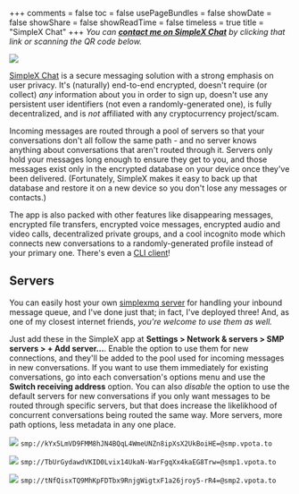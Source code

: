 +++
comments = false
toc = false
usePageBundles = false
showDate = false
showShare = false
showReadTime = false
timeless = true
title = "SimpleX Chat"
+++
*You can **[contact me on SimpleX Chat](https://simplex.chat/contact/#/?v=1-2&smp=smp%3A%2F%2FkYx5LmVD9FMM8hJN4BQqL4WmeUNZn8ipXsX2UkBoiHE%3D%40smp.vpota.to%2FFLy56WLZ79Xda3gW0BjUWDotP6uaparF%23%2F%3Fv%3D1-2%26dh%3DMCowBQYDK2VuAyEAZTkRAbrxefYZbb5Qypb9BXfuN0X0tzSPEv682DkNcn0%253D)** by clicking that link or scanning the QR code below.*

![](/images/simplex-invite.png)

[SimpleX Chat](https://simplex.chat/) is a secure messaging solution with a strong emphasis on user privacy. It's (naturally) end-to-end encrypted, doesn't require (or collect) *any* information about you in order to sign up, doesn't use any persistent user identifiers (not even a randomly-generated one), is fully decentralized, and is *not* affiliated with any cryptocurrency project/scam.

Incoming messages are routed through a pool of servers so that your conversations don't all follow the same path - and no server knows anything about conversations that aren't routed through it. Servers only hold your messages long enough to ensure they get to you, and those messages exist only in the encrypted database on your device once they've been delivered. (Fortunately, SimpleX makes it easy to back up that database and restore it on a new device so you don't lose any messages or contacts.)

The app is also packed with other features like disappearing messages, encrypted file transfers, encrypted voice messages, encrypted audio and video calls, decentralized private groups, and a cool incognito mode which connects new conversations to a randomly-generated profile instead of your primary one. There's even a [CLI client](https://github.com/simplex-chat/simplex-chat/blob/stable/docs/CLI.md)!

## Servers
You can easily host your own [simplexmq server](https://github.com/simplex-chat/simplexmq) for handling your inbound message queue, and I've done just that; in fact, I've deployed three! And, as one of my closest internet friends, *you're welcome to use them as well.*

Just add these in the SimpleX app at **Settings > Network & servers > SMP servers > + Add server...**. Enable the option to use them for new connections, and they'll be added to the pool used for incoming messages in new conversations. If you want to use them immediately for existing conversations, go into each conversation's options menu and use the **Switch receiving address** option. You can also *disable* the option to use the default servers for new conversations if you only want messages to be routed through specific servers, but that does increase the likelikhood of concurrent conversations being routed the same way. More servers, more path options, less metadata in any one place.

![](/images/smp-vpota-to.png)
`smp://kYx5LmVD9FMM8hJN4BQqL4WmeUNZn8ipXsX2UkBoiHE=@smp.vpota.to`

![](/images/smp1-vpota-to.png)
`smp://TbUrGydawdVKID0Lvix14UkaN-WarFgqXx4kaEG8Trw=@smp1.vpota.to`

![](/images/smp2-vpota-to.png)
`smp://tNfQisxTQ9MhKpFDTbx9RnjgWigtxF1a26jroy5-rR4=@smp2.vpota.to`

